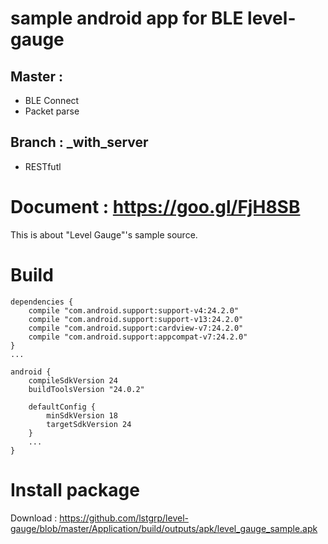 # sample android app for BLE level-gauge

## Master : 
- BLE Connect
- Packet parse

## Branch : _with_server
- RESTfutl

# Document : https://goo.gl/FjH8SB

This is about "Level Gauge"'s sample source.

# Build


    dependencies {
        compile "com.android.support:support-v4:24.2.0"
        compile "com.android.support:support-v13:24.2.0"
        compile "com.android.support:cardview-v7:24.2.0"
        compile "com.android.support:appcompat-v7:24.2.0"
    }
    ...

    android {
        compileSdkVersion 24
        buildToolsVersion "24.0.2"
        
        defaultConfig {
            minSdkVersion 18
            targetSdkVersion 24
        }
        ...
    }

# Install package
 Download : https://github.com/lstgrp/level-gauge/blob/master/Application/build/outputs/apk/level_gauge_sample.apk
 
